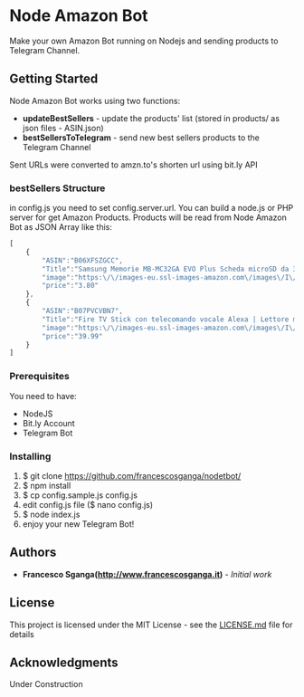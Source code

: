 # Node Amazon Bot

Make your own Amazon Bot running on Nodejs and sending products to Telegram Channel.

## Getting Started

Node Amazon Bot works using two functions:
* **updateBestSellers** - update the products' list (stored in products/ as json files - ASIN.json)
* **bestSellersToTelegram** - send new best sellers products to the Telegram Channel

Sent URLs were converted to amzn.to's shorten url using bit.ly API

### bestSellers Structure

in config.js you need to set config.server.url. You can build a node.js or PHP server for get Amazon Products. Products will be read from Node Amazon Bot as JSON Array like this:
```javascript
[
	{
		"ASIN":"B06XFSZGCC",
		"Title":"Samsung Memorie MB-MC32GA EVO Plus Scheda microSD da 32 GB, UHS-I U1, con Adattatore SD",
		"image":"https:\/\/images-eu.ssl-images-amazon.com\/images\/I\/41EGoaEy1DL._SL160_.jpg",
		"price":"3.80"
	},
	{
		"ASIN":"B07PVCVBN7",
		"Title":"Fire TV Stick con telecomando vocale Alexa | Lettore multimediale",
		"image":"https:\/\/images-eu.ssl-images-amazon.com\/images\/I\/31NqWb-sAGL._SL160_.jpg",
		"price":"39.99"
	}
]
```

### Prerequisites

You need to have:
* NodeJS
* Bit.ly Account
* Telegram Bot

### Installing

1. $ git clone https://github.com/francescosganga/nodetbot/
2. $ npm install
3. $ cp config.sample.js config.js
4. edit config.js file ($ nano config.js)
5. $ node index.js
7. enjoy your new Telegram Bot!

## Authors

* **Francesco Sganga(http://www.francescosganga.it)** - *Initial work*

## License

This project is licensed under the MIT License - see the [LICENSE.md](LICENSE.md) file for details

## Acknowledgments

Under Construction

